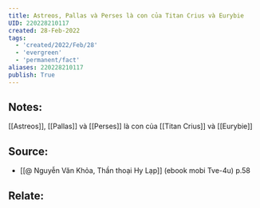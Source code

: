 ```yaml
---
title: Astreos, Pallas và Perses là con của Titan Crius và Eurybie
UID: 220228210117
created: 28-Feb-2022
tags:
  - 'created/2022/Feb/28'
  - 'evergreen'
  - 'permanent/fact'
aliases: 220228210117
publish: True
---
```

## Notes:
[[Astreos]], [[Pallas]] và [[Perses]] là con của [[Titan Crius]] và [[Eurybie]]

## Source:
- [[@ Nguyễn Văn Khỏa, Thần thoại Hy Lạp]] (ebook mobi Tve-4u) p.58

## Relate:
